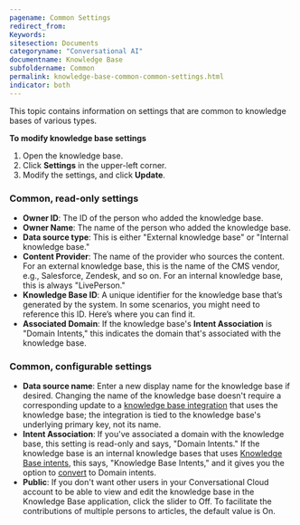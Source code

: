 ```yaml
---
pagename: Common Settings
redirect_from:
Keywords:
sitesection: Documents
categoryname: "Conversational AI"
documentname: Knowledge Base
subfoldername: Common
permalink: knowledge-base-common-common-settings.html
indicator: both
---
```


This topic contains information on settings that are common to knowledge bases of various types.

**To modify knowledge base settings**
1. Open the knowledge base.
2. Click **Settings** in the upper-left corner.
3. Modify the settings, and click **Update**.

### Common, read-only settings

* **Owner ID**: The ID of the person who added the knowledge base.
* **Owner Name**: The name of the person who added the knowledge base.
* **Data source type**: This is either "External knowledge base" or "Internal knowledge base."
* **Content Provider**: The name of the provider who sources the content. For an external knowledge base, this is the name of the CMS vendor, e.g., Salesforce, Zendesk, and so on. For an internal knowledge base, this is always "LivePerson."
* **Knowledge Base ID**: A unique identifier for the knowledge base that’s generated by the system. In some scenarios, you might need to reference this ID. Here’s where you can find it.
* **Associated Domain**: If the knowledge base's **Intent Association** is "Domain Intents," this indicates the domain that's associated with the knowledge base.

### Common, configurable settings

* **Data source name**: Enter a new display name for the knowledge base if desired. Changing the name of the knowledge base doesn't require a corresponding update to a [knowledge base integration](conversation-builder-integrations-knowledge-base-integrations.html) that uses the knowledge base; the integration is tied to the knowledge base's underlying primary key, not its name. 
* **Intent Association**: If you've associated a domain with the knowledge base, this setting is read-only and says, "Domain Intents." If the knowledge base is an internal knowledge bases that uses [Knowledge Base intents](knowledge-base-internal-knowledge-bases-introduction.html#knowlege-base-intents-versus-domain-intents), this says, "Knowledge Base Intents," and it gives you the option to [convert](knowledge-base-internal-knowledge-bases-knowledge-bases.html#convert-knowledge-base-intents-to-domain-intents) to Domain intents.
* **Public**: If you don't want other users in your Conversational Cloud account to be able to view and edit the knowledge base in the Knowledge Base application, click the slider to Off. To facilitate the contributions of multiple persons to articles, the default value is On.